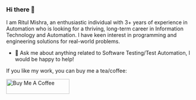 ### Hi there 👋
I am Ritul Mishra, an enthusiastic individual with 3+ years of experience in Automation who is looking for a thriving, long-term career in Information Technology and Automation. I have keen interest in programming and engineering solutions for real-world problems.

- 💬 Ask me about anything related to Software Testing/Test Automation, I would be happy to help!

If you like my work, you can buy me a tea/coffee:

<a href="https://www.buymeacoffee.com/ritulmishra" target="_blank" rel="noreferrer nofollow">
<img src="https://cdn.buymeacoffee.com/buttons/default-red.png" alt="Buy Me A Coffee" height="40" width="170" >
</a>
